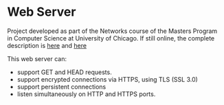 Web Server
===================
Project developed as part of the Networks course of the Masters Program in Computer Science at University of Chicago.
If still online, the complete description is [here](https://docs.google.com/document/d/1Mb76m_kPq6QAXuorJAwmm_CYKWRqY6cgitJR2GPPk3s/edit) and [here](https://docs.google.com/document/d/1Mb76m_kPq6QAXuorJAwmm_CYKWRqY6cgitJR2GPPk3s/edit)

This web server can:

* support GET and HEAD requests.
* support encrypted connections via HTTPS, using TLS (SSL 3.0)
* support persistent connections
* listen simultaneously on HTTP and HTTPS ports.
